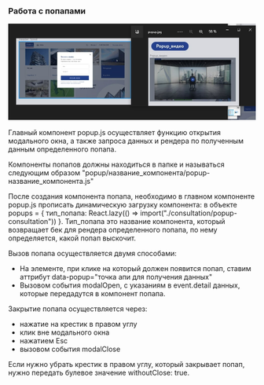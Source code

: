### Работа с попапами

![PictureScreenshot](./popup.jpg?raw=true "Скриншот компонента popup")

Главный компонент popup.js осуществляет функцию открытия модального окна, а также запроса данных и рендера по полученным данным определенного попапа.

Компоненты попапов должны находиться в папке и называться следующим образом "popup/название_компонента/popup-название_компонента.js"

После создания компонента попапа, необходимо в главном компоненте popup.js прописать динамическую загрузку компонента:
    в объекте popups = { тип_попапа: React.lazy(() => import("./consultation/popup-consultation")) }.
Тип_попапа это название компонента, который возвращает бек для рендера определенного попапа, по нему определяется, какой попап выскочит.

Вызов попапа осуществляется двумя способами:
- На элементе, при клике на который должен появится попап, ставим аттрибут data-popup="точка апи для получения данных"
- Вызовом события modalOpen, с указаниям в event.detail данных, которые передадутся в компонент попапа.

Закрытие попапа осуществляется через:
- нажатие на крестик в правом углу
- клик вне модального окна
- нажатием Esc
- вызовом события modalClose

Если нужно убрать крестик в правом углу, который закрывает попап, нужно передать булевое значение withoutClose: true.
